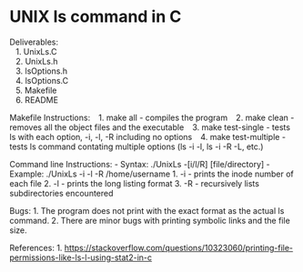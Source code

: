 # UNIX ls command in C

Deliverables:\
&ensp; 1. UnixLs.C\
&ensp; 2. UnixLs.h\
&ensp; 3. lsOptions.h\
&ensp; 4. lsOptions.C\
&ensp; 5. Makefile\
&ensp; 6. README

Makefile Instructions:
&ensp; 1. make all - compiles the program
&ensp; 2. make clean - removes all the object files and the executable
&ensp; 3. make test-single - tests ls with each option, -i, -l, -R including no options
&ensp; 4. make test-multiple - tests ls command contating multiple options (ls -i -l, ls -i -R -L, etc.)

Command line Instructions:
    - Syntax: ./UnixLs -[i/l/R] [file/directory]
    - Example: ./UnixLs -i -l -R /home/username
    1. -i - prints the inode number of each file
    2. -l - prints the long listing format
    3. -R - recursively lists subdirectories encountered

Bugs:
    1. The program does not print with the exact format as the actual ls command.
    2. There are minor bugs with printing symbolic links and the file size.

References:
	1. https://stackoverflow.com/questions/10323060/printing-file-permissions-like-ls-l-using-stat2-in-c
